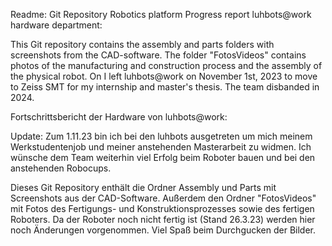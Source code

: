 Readme: Git Repository Robotics platform
Progress report luhbots@work hardware department:

This Git repository contains the assembly and parts folders with screenshots from the CAD-software. The folder "FotosVideos" contains photos of the manufacturing and construction process and the assembly of the physical robot. On 
I left luhbots@work on November 1st, 2023 to move to Zeiss SMT for my internship and master's thesis. The team disbanded in 2024. 

Fortschrittsbericht der Hardware von luhbots@work:

Update: Zum 1.11.23 bin ich bei den luhbots ausgetreten um mich meinem Werkstudentenjob und meiner anstehenden Masterarbeit zu widmen. Ich wünsche dem Team weiterhin viel Erfolg beim Roboter bauen und bei den anstehenden Robocups.

Dieses Git Repository enthält die Ordner Assembly und Parts mit Screenshots aus der CAD-Software. Außerdem den Ordner "FotosVideos" mit Fotos des Fertigungs- und Konstruktionsprozesses sowie des fertigen Roboters.
Da der Roboter noch nicht fertig ist (Stand 26.3.23) werden hier noch Änderungen vorgenommen. 
Viel Spaß beim Durchgucken der Bilder.


